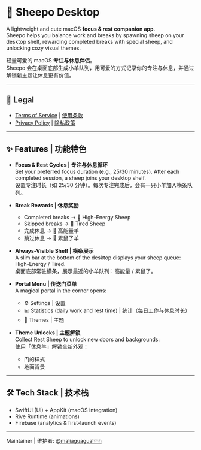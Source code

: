 # 🐑 Sheepo Desktop

A lightweight and cute macOS **focus & rest companion app**.  
Sheepo helps you balance work and breaks by spawning sheep on your desktop shelf, rewarding completed breaks with special sheep, and unlocking cozy visual themes.  

轻量可爱的 macOS **专注与休息伴侣**。  
Sheepo 会在桌面底部生成小羊队列，用可爱的方式记录你的专注与休息，并通过解锁新主题让休息更有价值。  

---
## 📄 Legal

- [Terms of Service](TERMS.md) | [使用条款](TERMS.md)  
- [Privacy Policy](PRIVACY.md) | [隐私政策](PRIVACY.md)

---

## ✨ Features | 功能特色

- **Focus & Rest Cycles | 专注与休息循环**  
  Set your preferred focus duration (e.g., 25/30 minutes). After each completed session, a sheep joins your desktop shelf.  
  设置专注时长（如 25/30 分钟）。每次专注完成后，会有一只小羊加入横条队列。  

- **Break Rewards | 休息奖励**  
  - Completed breaks → 🐑 High-Energy Sheep  
  - Skipped breaks → 🐑 Tired Sheep  
  - 完成休息 → 🐑 高能量羊  
  - 跳过休息 → 🐑 累鼠了羊  

- **Always-Visible Shelf | 横条展示**  
  A slim bar at the bottom of the desktop displays your sheep queue: High-Energy / Tired.  
  桌面底部常驻横条，展示最近的小羊队列：高能量 / 累鼠了。  

- **Portal Menu | 传送门菜单**  
  A magical portal in the corner opens:  
  - ⚙️ Settings | 设置  
  - 📊 Statistics (daily work and rest time) | 统计（每日工作与休息时长）  
  - 🎨 Themes | 主题  

- **Theme Unlocks | 主题解锁**  
  Collect Rest Sheep to unlock new doors and backgrounds:  
  使用「休息羊」解锁全新外观：  
  - 门的样式
  - 地面背景

---


## 🛠 Tech Stack | 技术栈

- SwiftUI (UI) + AppKit (macOS integration)  
- Rive Runtime (animations)  
- Firebase (analytics & first-launch events)  

---





Maintainer | 维护者: [@maliaguaguahhh](https://github.com/maliaguaguahhh)  
